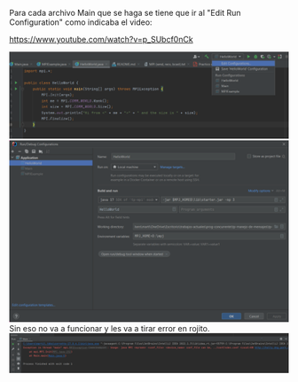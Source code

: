 Para cada archivo Main que se haga se tiene que ir al "Edit Run Configuration" como indicaba el video:

https://www.youtube.com/watch?v=p_SUbcf0nCk

![img.png](img.png)
![img_1.png](img_1.png)
Sin eso no va a funcionar y les va a tirar error en rojito.
![img_2.png](img_2.png)

